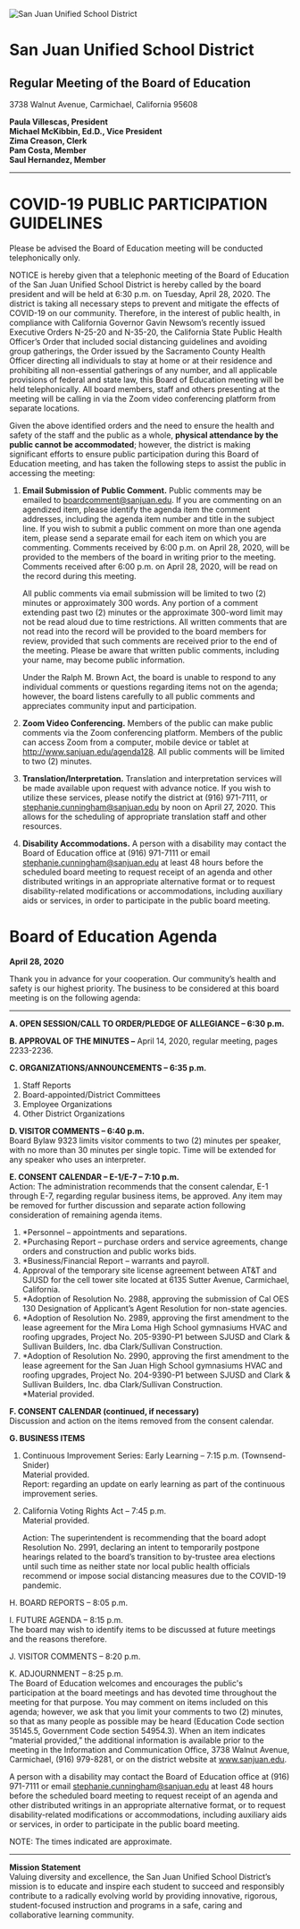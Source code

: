 <!-- Page 1 -->
![San Juan Unified School District](https://www.sanjuan.edu/cms/lib/CA01902727/Centricity/Domain/1/Board%20Meeting%20Notice%20COVID-19%20Public%20Participation%20Guidelines.png)

# San Juan Unified School District
## Regular Meeting of the Board of Education
3738 Walnut Avenue, Carmichael, California 95608

**Paula Villescas, President**  
**Michael McKibbin, Ed.D., Vice President**  
**Zima Creason, Clerk**  
**Pam Costa, Member**  
**Saul Hernandez, Member**  

---

# COVID-19 PUBLIC PARTICIPATION GUIDELINES

Please be advised the Board of Education meeting will be conducted telephonically only.

NOTICE is hereby given that a telephonic meeting of the Board of Education of the San Juan Unified School District is hereby called by the board president and will be held at 6:30 p.m. on Tuesday, April 28, 2020. The district is taking all necessary steps to prevent and mitigate the effects of COVID-19 on our community. Therefore, in the interest of public health, in compliance with California Governor Gavin Newsom’s recently issued Executive Orders N-25-20 and N-35-20, the California State Public Health Officer’s Order that included social distancing guidelines and avoiding group gatherings, the Order issued by the Sacramento County Health Officer directing all individuals to stay at home or at their residence and prohibiting all non-essential gatherings of any number, and all applicable provisions of federal and state law, this Board of Education meeting will be held telephonically. All board members, staff and others presenting at the meeting will be calling in via the Zoom video conferencing platform from separate locations.

Given the above identified orders and the need to ensure the health and safety of the staff and the public as a whole, **physical attendance by the public cannot be accommodated**; however, the district is making significant efforts to ensure public participation during this Board of Education meeting, and has taken the following steps to assist the public in accessing the meeting:

1. **Email Submission of Public Comment.** Public comments may be emailed to boardcomment@sanjuan.edu. If you are commenting on an agendized item, please identify the agenda item the comment addresses, including the agenda item number and title in the subject line. If you wish to submit a public comment on more than one agenda item, please send a separate email for each item on which you are commenting. Comments received by 6:00 p.m. on April 28, 2020, will be provided to the members of the board in writing prior to the meeting. Comments received after 6:00 p.m. on April 28, 2020, will be read on the record during this meeting.

   All public comments via email submission will be limited to two (2) minutes or approximately 300 words. Any portion of a comment extending past two (2) minutes or the approximate 300-word limit may not be read aloud due to time restrictions. All written comments that are not read into the record will be provided to the board members for review, provided that such comments are received prior to the end of the meeting. Please be aware that written public comments, including your name, may become public information.

   Under the Ralph M. Brown Act, the board is unable to respond to any individual comments or questions regarding items not on the agenda; however, the board listens carefully to all public comments and appreciates community input and participation.

2. **Zoom Video Conferencing.** Members of the public can make public comments via the Zoom conferencing platform. Members of the public can access Zoom from a computer, mobile device or tablet at http://www.sanjuan.edu/agenda128. All public comments will be limited to two (2) minutes.

3. **Translation/Interpretation.** Translation and interpretation services will be made available upon request with advance notice. If you wish to utilize these services, please notify the district at (916) 971-7111, or stephanie.cunningham@sanjuan.edu by noon on April 27, 2020. This allows for the scheduling of appropriate translation staff and other resources.

4. **Disability Accommodations.** A person with a disability may contact the Board of Education office at (916) 971-7111 or email stephanie.cunningham@sanjuan.edu at least 48 hours before the scheduled board meeting to request receipt of an agenda and other distributed writings in an appropriate alternative format or to request disability-related modifications or accommodations, including auxiliary aids or services, in order to participate in the public board meeting.
<!-- Page 2 -->
# Board of Education Agenda  
**April 28, 2020**

Thank you in advance for your cooperation. Our community’s health and safety is our highest priority. The business to be considered at this board meeting is on the following agenda:

---

**A. OPEN SESSION/CALL TO ORDER/PLEDGE OF ALLEGIANCE – 6:30 p.m.**

**B. APPROVAL OF THE MINUTES –** April 14, 2020, regular meeting, pages 2233-2236.

**C. ORGANIZATIONS/ANNOUNCEMENTS – 6:35 p.m.**  
1. Staff Reports  
2. Board-appointed/District Committees  
3. Employee Organizations  
4. Other District Organizations  

**D. VISITOR COMMENTS – 6:40 p.m.**  
Board Bylaw 9323 limits visitor comments to two (2) minutes per speaker, with no more than 30 minutes per single topic. Time will be extended for any speaker who uses an interpreter.

**E. CONSENT CALENDAR – E-1/E-7 – 7:10 p.m.**  
Action: The administration recommends that the consent calendar, E-1 through E-7, regarding regular business items, be approved. Any item may be removed for further discussion and separate action following consideration of remaining agenda items.  
1. *Personnel – appointments and separations.  
2. *Purchasing Report – purchase orders and service agreements, change orders and construction and public works bids.  
3. *Business/Financial Report – warrants and payroll.  
4. Approval of the temporary site license agreement between AT&T and SJUSD for the cell tower site located at 6135 Sutter Avenue, Carmichael, California.  
5. *Adoption of Resolution No. 2988, approving the submission of Cal OES 130 Designation of Applicant’s Agent Resolution for non-state agencies.  
6. *Adoption of Resolution No. 2989, approving the first amendment to the lease agreement for the Mira Loma High School gymnasiums HVAC and roofing upgrades, Project No. 205-9390-P1 between SJUSD and Clark & Sullivan Builders, Inc. dba Clark/Sullivan Construction.  
7. *Adoption of Resolution No. 2990, approving the first amendment to the lease agreement for the San Juan High School gymnasiums HVAC and roofing upgrades, Project No. 204-9390-P1 between SJUSD and Clark & Sullivan Builders, Inc. dba Clark/Sullivan Construction.  
*Material provided.

**F. CONSENT CALENDAR (continued, if necessary)**  
Discussion and action on the items removed from the consent calendar.

**G. BUSINESS ITEMS**  
1. Continuous Improvement Series: Early Learning – 7:15 p.m. (Townsend-Snider)  
   Material provided.  
   Report: regarding an update on early learning as part of the continuous improvement series.
<!-- Page 3 -->
2. California Voting Rights Act – 7:45 p.m.  
   Material provided.  

   Action: The superintendent is recommending that the board adopt Resolution No. 2991, declaring an intent to temporarily postpone hearings related to the board’s transition to by-trustee area elections until such time as neither state nor local public health officials recommend or impose social distancing measures due to the COVID-19 pandemic.  

H. BOARD REPORTS – 8:05 p.m.  

I. FUTURE AGENDA – 8:15 p.m.  
   The board may wish to identify items to be discussed at future meetings and the reasons therefore.  

J. VISITOR COMMENTS – 8:20 p.m.  

K. ADJOURNMENT – 8:25 p.m.  
   The Board of Education welcomes and encourages the public's participation at the board meetings and has devoted time throughout the meeting for that purpose. You may comment on items included on this agenda; however, we ask that you limit your comments to two (2) minutes, so that as many people as possible may be heard (Education Code section 35145.5, Government Code section 54954.3). When an item indicates “material provided,” the additional information is available prior to the meeting in the Information and Communication Office, 3738 Walnut Avenue, Carmichael, (916) 979-8281, or on the district website at www.sanjuan.edu.  

   A person with a disability may contact the Board of Education office at (916) 971-7111 or email stephanie.cunningham@sanjuan.edu at least 48 hours before the scheduled board meeting to request receipt of an agenda and other distributed writings in an appropriate alternative format, or to request disability-related modifications or accommodations, including auxiliary aids or services, in order to participate in the public board meeting.  

   NOTE: The times indicated are approximate.  

---

**Mission Statement**  
Valuing diversity and excellence, the San Juan Unified School District’s mission is to educate and inspire each student to succeed and responsibly contribute to a radically evolving world by providing innovative, rigorous, student-focused instruction and programs in a safe, caring and collaborative learning community.
